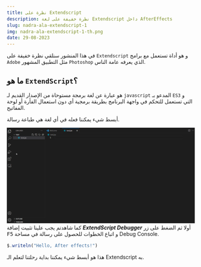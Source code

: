 ```yaml
---
title: نظرة على Extendscript
description: نظرة خفيفة على لغة Extendscript داخل AfterEffects
slug: nadra-ala-extendscript-1
img: nadra-ala-extendscript-1-th.png
date: 29-08-2023
---
```

في هذا المنشور سنلقي نظرة خفيفة على `Extendscript` و هو أداة تستعمل مع برامج `Adobe` مثل التطبيق المشهور `Photoshop` الذي يعرفه عامة الناس. 
## ما هو `ExtendScript`؟
هو عبارة عن لغة برمجة مستوحاة من الإصدار القديم لـ `javascript` المدعو بـ `ES3` و التي تستعمل للتحكم في واجهة البرنامج بطريقة برمجية أي دون استعمال الفأرة أو لوحة المفاتيح.

أبسط شيء يمكننا فعله في أي لغة هي طباعة رسالة.

![install-extendscript-and-run](install-extendscript-and-run.gif)
كما شاهدتم يجب علينا تثبيت إضافة ***ExtendScript Debugger*** أولا ثم الضغط على زر <kbd>F5</kbd> و اتباع الخطوات للحصول على رسالة في مساحة Debug Console.
```jsx
$.writeln("Hello, After effects!")
```

هذا هو أبسط شيء يمكننا بداية رحلتنا لتعلم الـ Extendscript به.
